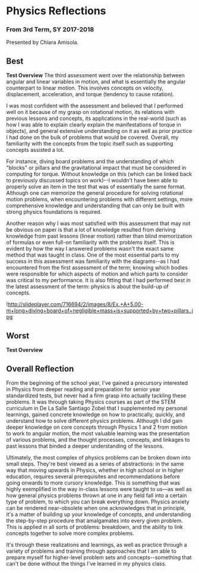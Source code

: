 # Physics Reflections
### From 3rd Term, SY 2017-2018
Presented by Chiara Amisola. 

## Best 

**Test Overview**
The third assessment went over the relationship between angular and linear variables in motion, and what is essentially the angular counterpart to linear motion. This involves concepts on velocity, displacement, acceleration, and torque (tendency to cause rotation). 

I was most confident with the assessment and believed that I performed well on it because of my grasp on rotational motion, its relations with previous lessons and concepts, its applications in the real-world (such as how I was able to explain clearly explain the manifestations of torque in objects), and general extensive understanding on it as well as prior practice I had done on the bulk of problems that would be covered. Overall, my familiarity with the concepts from the topic itself such as supporting concepts assisted a lot.

For instance, diving board problems and the understanding of which "blocks" or pillars and the gravitational impact that must be considered in computing for torque. Without knowledge on this (which can be linked back to previously discussed topics on work)--I wouldn't have been able to properly solve an item in the test that was of essentially the same format. Although one can memorize the general procedure for solving rotational motion problems, when encountering problems with different settings, more comprehensive knowledge and understanding that can only be built with strong physics foundations is required.

Another reason why I was most satisfied with this assessment that may not be obvious on paper is that a lot of knowledge resulted from deriving knowledge from past lessons (linear motion) rather than blind memorization of formulas or even full-on familiarity with the problems itself. This is evident by how the way I answered problems wasn't the exact same method that was taught in class. One of the most essential parts to my success in this assessment was familiarity with the diagrams--as I had encountered from the first assessment of the term; knowing which bodies were responsible for which aspects of motion and which parts to consider was critical to my performance. It is also fitting that I had performed best in the latest assessment of the term: physics is about the build-up of concepts.


!http://slideplayer.com/716694/2/images/8/Ex.+A+5.00-m+long+diving+board+of+negligible+mass+is+supported+by+two+pillars..jpg

## Worst

**Test Overview**


## Overall Reflection

From the beginning of the school year, I've gained a precursory interested in Physics from deeper reading and preparation for senior year standardized tests, but never had a firm grasp into actually tackling these problems. It was through taking Physics courses as part of the STEM curriculum in De La Salle Santiago Zobel that I supplemented my personal learnings, gained concrete knowledge on how to practically, quickly, and understand how to solve different physics problems. Although I did gain deeper knowledge on core concepts through Physics 1 and 2 from motion to work to angular motion, the most valuable learning was the presentation of various problems, and the thought processes, concepts, and linkages to past lessons that binded a deeper understanding of the lessons.

Ultimately, the most complex of physics problems can be broken down into small steps. They're best viewed as a series of abstractions: in the same way that moving upwards in Physics, whether in high school or in higher education, requires several prerequisites and recommendations before going onwards to more cursory knowledge. This is something that was highly exemplified in the way in-class lessons were taught to us—as well as how general physics problems thrown at one in any field fall into a certain type of problem, to which you can break everything down. Physics anxiety can be rendered near-obsolete when one acknowledges that in principle, it's a matter of building up your knowledge of concepts, and understanding the step-by-step procedure that amalgamates into every given problem. This is applied in all sorts of problems: breakdown, and the ability to link concepts together to solve more complex problems.

It's through these realizations and learnings, as well as practice through a variety of problems and training through approaches that I am able to prepare myself for higher-level problem sets and concepts--something that can't be done without the things I've learned in my physics class.
